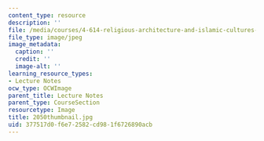 ```yaml
---
content_type: resource
description: ''
file: /media/courses/4-614-religious-architecture-and-islamic-cultures-fall-2002/377517d0f6e72582cd981f6726890acb_2050thumbnail.jpg
file_type: image/jpeg
image_metadata:
  caption: ''
  credit: ''
  image-alt: ''
learning_resource_types:
- Lecture Notes
ocw_type: OCWImage
parent_title: Lecture Notes
parent_type: CourseSection
resourcetype: Image
title: 2050thumbnail.jpg
uid: 377517d0-f6e7-2582-cd98-1f6726890acb
---
```

